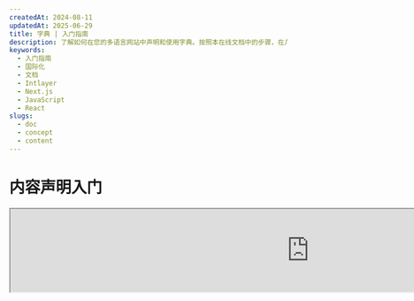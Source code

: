 ```yaml
---
createdAt: 2024-08-11
updatedAt: 2025-06-29
title: 字典 | 入门指南
description: 了解如何在您的多语言网站中声明和使用字典。按照本在线文档中的步骤，在几分钟内设置您的项目。
keywords:
  - 入门指南
  - 国际化
  - 文档
  - Intlayer
  - Next.js
  - JavaScript
  - React
slugs:
  - doc
  - concept
  - content
---
```


# 内容声明入门

<iframe title="i18n，Markdown，JSON……一站式解决方案 | Intlayer" class="m-auto aspect-[16/9] w-full overflow-hidden rounded-lg border-0" allow="autoplay; gyroscope;" loading="lazy" width="1080" height="auto" src="https://www.youtube.com/embed/1VHgSY_j9_I?autoplay=0&amp;origin=http://intlayer.org&amp;controls=0&amp;rel=1"/>

## 文件扩展名

默认情况下，Intlayer 会监视所有具有以下扩展名的文件以声明内容：

- `.content.json`
- `.content.ts`
- `.content.tsx`
- `.content.js`
- `.content.jsx`
- `.content.mjs`
- `.content.mjx`
- `.content.cjs`
- `.content.cjx`

应用程序默认会搜索匹配 `./src/**/*.content.{json,ts,tsx,js,jsx,mjs,mjx,cjs,cjx}` 通配符模式的文件。

这些默认的扩展名适用于大多数应用程序。但是，如果您有特定需求，请参阅[内容扩展自定义指南](https://github.com/aymericzip/intlayer/blob/main/docs/docs/zh/configuration.md#content-configuration)了解如何管理它们。

有关完整的配置选项列表，请访问配置文档。

## 声明您的内容

创建并管理您的字典：

```tsx fileName="src/example.content.tsx" contentDeclarationFormat="typescript"
import { type ReactNode } from "react";
import {
  t,
  enu,
  cond,
  nest,
  md,
  insert,
  file,
  type Dictionary,
} from "intlayer";

interface Content {
  imbricatedContent: {
    imbricatedContent2: {
      stringContent: string;
      numberContent: number;
      booleanContent: boolean;
      javaScriptContent: string;
    };
  };
  multilingualContent: string;
  quantityContent: string;
  conditionalContent: string;
  markdownContent: never;
  externalContent: string;
  insertionContent: string;
  nestedContent: string;
  fileContent: string;
  jsxContent: ReactNode;
}

export default {
  key: "page",
  content: {
    imbricatedContent: {
      imbricatedContent2: {
        stringContent: "你好，世界",
        numberContent: 123,
        booleanContent: true,
        javaScriptContent: `${process.env.NODE_ENV}`, // 当前环境变量
      },
    },
    multilingualContent: t({
      en: "English content",
      "en-GB": "English content (UK)",
      fr: "French content",
      es: "Spanish content",
    }),
    quantityContent: enu({
      "<-1": "少于负一辆车",
      "-1": "负一辆车",
      "0": "没有车",
      "1": "一辆车",
      ">5": "一些车",
      ">19": "许多车",
    }),
    conditionalContent: cond({
      true: "验证已启用",
      false: "验证已禁用",
    }),
    insertionContent: insert("你好 {{name}}！"),
    nestedContent: nest(
      "navbar", // 要嵌套的字典键
      "login.button" // [可选] 要嵌套内容的路径
    ),
    fileContent: file("./path/to/file.txt"),
    externalContent: fetch("https://example.com").then((res) => res.json()),
    markdownContent: md("# Markdown 示例"),

    /*
     * 仅在使用 `react-intlayer` 或 `next-intlayer` 时可用
     */
    jsxContent: <h1>我的标题</h1>,
  },
} 满足 Dictionary<Content>; // [可选] Dictionary 是泛型，允许您加强字典的格式化
```

```javascript fileName="src/example.content.mjx" contentDeclarationFormat="esm"
import { t, enu, cond, nest, md, insert, file } from "intlayer";

/** @type {import('intlayer').Dictionary} */
export default {
  key: "page",
  content: {
    imbricatedContent: {
      imbricatedContent2: {
        stringContent: "你好，世界",
        numberContent: 123,
        booleanContent: true,
        javaScriptContent: `${process.env.NODE_ENV}`, // 环境变量内容
      },
      imbricatedArray: [1, 2, 3],
    },
    multilingualContent: t({
      en: "English content",
      "en-GB": "English content (UK)",
      fr: "French content",
      es: "Spanish content",
    }),
    quantityContent: enu({
      "<-1": "少于负一辆车",
      "-1": "负一辆车",
      "0": "没有车",
      "1": "一辆车",
      ">5": "一些车",
      ">19": "许多车",
    }),
    conditionalContent: cond({
      true: "验证已启用",
      false: "验证已禁用",
    }),
    insertionContent: insert("你好 {{name}}！"),
    nestedContent: nest(
      "navbar", // 要嵌套的字典键
      "login.button" // [可选] 要嵌套的内容路径
    ),
    markdownContent: md("# Markdown 示例"),
    fileContent: file("./path/to/file.txt"),
    externalContent: fetch("https://example.com").then((res) => res.json())

    // 仅在使用 `react-intlayer` 或 `next-intlayer` 时可用
    jsxContent: <h1>我的标题</h1>,
  },
};
```

```javascript fileName="src/example.content.cjx" contentDeclarationFormat="commonjs"
const { t, enu, cond, nest, md, insert, file } = require("intlayer");

/** @type {import('intlayer').Dictionary} */
module.exports = {
  key: "page",
  content: {
    imbricatedContent: {
      imbricatedContent2: {
        stringContent: "你好，世界", // 字符串内容
        numberContent: 123, // 数字内容
        booleanContent: true, // 布尔内容
        javaScriptContent: `${process.env.NODE_ENV}`, // JavaScript 内容，环境变量
      },
      imbricatedArray: [1, 2, 3], // 嵌套数组
    },
    multilingualContent: t({
      en: "English content",
      "en-GB": "English content (UK)",
      fr: "French content",
      es: "Spanish content",
    }),
    quantityContent: enu({
      "<-1": "少于负一辆车",
      "-1": "负一辆车",
      "0": "没有车",
      "1": "一辆车",
      ">5": "一些车",
      ">19": "许多车",
    }),
    conditionalContent: cond({
      true: "验证已启用",
      false: "验证已禁用",
    }),
    insertionContent: insert("你好 {{name}}!"),
    nestedContent: nest(
      "navbar", // 要嵌套的字典键
      "login.button" // [可选] 要嵌套的内容路径
    ),
    markdownContent: md("# Markdown 示例"),
    fileContent: file("./path/to/file.txt"),
    externalContent: fetch("https://example.com").then((res) => res.json())

    // 仅在使用 `react-intlayer` 或 `next-intlayer` 时可用
    jsxContent: <h1>我的标题</h1>,
  },
};
```

```json5 fileName="src/example.content.json"  contentDeclarationFormat="json"
{
  "$schema": "https://intlayer.org/schema.json",
  "key": "page",
  "content": {
    "imbricatedContent": {
      "imbricatedContent2": {
        "stringContent": "你好，世界",
        "numberContent": 123,
        "booleanContent": true,
      },
      "imbricatedArray": [1, 2, 3],
    },
    "multilingualContent": {
      "nodeType": "translation",
      "translation": {
        "en": "English content",
        "en-GB": "English content (UK)",
        "fr": "French content",
        "es": "Spanish content",
      },
    },
    "quantityContent": {
      "nodeType": "enumeration",
      "enumeration": {
        "0": "没有汽车",
        "1": "一辆汽车",
        "<-1": "少于负一辆汽车",
        "-1": "负一辆汽车",
        ">5": "一些汽车",
        ">19": "许多汽车",
      },
    },
    "conditionalContent": {
      "nodeType": "condition",
      "condition": {
        "true": "验证已启用",
        "false": "验证已禁用",
      },
    },
    "insertionContent": {
      "nodeType": "insertion",
      "insertion": "你好 {{name}}！",
    },
    "nestedContent": {
      "nodeType": "nested",
      "nested": { "dictionaryKey": "app" },
    },
    "markdownContent": {
      "nodeType": "markdown",
      "markdown": "# Markdown 示例",
    },
    "fileContent": {
      "nodeType": "file",
      "file": "./path/to/file.txt",
    },
    "jsxContent": {
      "type": "h1",
      "key": null,
      "ref": null,
      "props": {
        "children": ["我的标题"],
      },
    },
  },
}
```

## 函数嵌套

您可以毫无问题地将函数嵌套到其他函数中。

示例：

```javascript fileName="src/example.content.tsx" contentDeclarationFormat="typescript"
import { t, enu, cond, nest, md, type Dictionary } from "intlayer";

const getName = async () => "John Doe";

export default {
  key: "page",
  content: {
    // `getIntlayer('page','en').hiMessage` 返回 `['Hi', ' ', 'John Doe']`
    hiMessage: [
      t({
        en: "Hi",
        fr: "Salut",
        es: "Hola",
      }),
      " ",
      getName(),
    ],
    // 复合内容，嵌套条件、枚举和多语言内容
    // `getIntlayer('page','en').advancedContent(true)(10)` 返回 'Multiple items found'
    advancedContent: cond({
      true: enu({
        "0": t({
          en: "No items found",
          fr: "Aucun article trouvé",
          es: "No se encontraron artículos",
        }),
        "1": t({
          en: "One item found",
          fr: "Un article trouvé",
          es: "Se encontró un artículo",
        }),
        ">1": t({
          en: "Multiple items found",
          fr: "Plusieurs articles trouvés",
          es: "Se encontraron múltiples artículos",
        }),
      }),
      false: t({
        en: "No valid data available",
        fr: "Aucune donnée valide disponible",
        es: "No hay datos válidos disponibles",
      }),
    }),
  },
} satisfies Dictionary;
```

```javascript fileName="src/example.content.mjx" contentDeclarationFormat="esm"
import { t, enu, cond, nest, md } from "intlayer";

const getName = async () => "John Doe";

/** @type {import('intlayer').Dictionary} */
export default {
  key: "page",
  content: {
    // `getIntlayer('page','en').hiMessage` 返回 `['Hi', ' ', 'John Doe']`
    hiMessage: [
      t({
        en: "Hi",
        fr: "Salut",
        es: "Hola",
      }),
      " ",
      getName(),
    ],
    // 复合内容，嵌套条件、枚举和多语言内容
    // `getIntlayer('page','en').advancedContent(true)(10)` 返回 'Multiple items found'
    advancedContent: cond({
      true: enu({
        "0": t({
          en: "No items found",
          fr: "Aucun article trouvé",
          es: "No se encontraron artículos",
        }),
        "1": t({
          en: "One item found",
          fr: "Un article trouvé",
          es: "Se encontró un artículo",
        }),
        ">1": t({
          en: "Multiple items found",
          fr: "Plusieurs articles trouvés",
          es: "Se encontraron múltiples artículos",
          zh: "找到多个项目",
        }),
      }),
      false: t({
        en: "No valid data available",
        fr: "Aucune donnée valide disponible",
        es: "No hay datos válidos disponibles",
        zh: "无有效数据可用",
      }),
    }),
  },
};
```

```javascript fileName="src/example.content.cjx" contentDeclarationFormat="commonjs"
const { t, enu, cond, nest, md } = require("intlayer");

const getName = async () => "John Doe";

/** @type {import('intlayer').Dictionary} */
module.exports = {
  key: "page",
  content: {
    // `getIntlayer('page','en').hiMessage` 返回 `['Hi', ' ', 'John Doe']`
    hiMessage: [
      t({
        en: "Hi",
        fr: "Salut",
        zh: "你好",
        es: "Hola",
      }),
      " ",
      getName(),
    ],
    // 复合内容，嵌套条件、枚举和多语言内容
    // `getIntlayer('page','en').advancedContent(true)(10)` 返回 'Multiple items found'
    advancedContent: cond({
      true: enu({
        "0": t({
          en: "No items found",
          fr: "Aucun article trouvé",
          es: "No se encontraron artículos",
        }),
        "1": t({
          en: "One item found",
          fr: "Un article trouvé",
          es: "Se encontró un artículo",
        }),
        ">1": t({
          en: "Multiple items found",
          fr: "Plusieurs articles trouvés",
          es: "Se encontraron múltiples artículos",
        }),
      }),
      false: t({
        en: "No valid data available",
        fr: "Aucune donnée valide disponible",
        es: "No hay datos válidos disponibles",
      }),
    }),
  },
};
```

```json5 fileName="src/example.content.json"  contentDeclarationFormat="json"
{
  "$schema": "https://intlayer.org/schema.json",
  "key": "page",
  "content": {
    "hiMessage": {
      "nodeType": "composite",
      "composite": [
        {
          "nodeType": "translation",
          "translation": {
            en: "Hi", // 英文问候
            fr: "Salut",
            es: "Hola",
          },
        },
        " ",
        "John Doe", // 姓名
      ],
    },
    "advancedContent": {
      "nodeType": "condition",
      "condition": {
        true: {
          nodeType: "enumeration",
          enumeration: {
            "0": {
              "nodeType": "translation",
              "translation": {
                "en": "No items found",
                "fr": "Aucun article trouvé",
                "es": "No se encontraron artículos",
                "zh": "未找到项目",
              },
            },
            "1": {
              "nodeType": "translation",
              "translation": {
                "en": "One item found",
                "fr": "Un article trouvé",
                "es": "Se encontró un artículo",
                "zh": "找到一个项目",
              },
            },
            ">1": {
              "nodeType": "translation",
              "translation": {
                "en": "Multiple items found",
                "fr": "Plusieurs articles trouvés",
                "es": "Se encontraron múltiples artículos",
                "zh": "找到多个项目",
              },
            },
          },
        },
        "false": {
          "nodeType": "translation",
          "translation": {
            "en": "No valid data available",
            "fr": "Aucune donnée valide disponible",
            "es": "No hay datos válidos disponibles",
          },
        },
      },
    },
  },
}
```

## 额外资源

有关 Intlayer 的更多详细信息，请参阅以下资源：

- [每语言内容声明文档](https://github.com/aymericzip/intlayer/blob/main/docs/docs/zh/dictionary/per_locale_file.md)
- [翻译内容文档](https://github.com/aymericzip/intlayer/blob/main/docs/docs/zh/dictionary/translation.md)
- [枚举内容文档](https://github.com/aymericzip/intlayer/blob/main/docs/docs/zh/dictionary/enumeration.md)
- [条件内容文档](https://github.com/aymericzip/intlayer/blob/main/docs/docs/zh/dictionary/condition.md)
- [插入内容文档](https://github.com/aymericzip/intlayer/blob/main/docs/docs/zh/dictionary/insertion.md)
- [文件内容文档](https://github.com/aymericzip/intlayer/blob/main/docs/docs/zh/dictionary/file.md)
- [嵌套内容文档](https://github.com/aymericzip/intlayer/blob/main/docs/docs/zh/dictionary/nesting.md)
- [Markdown 内容文档](https://github.com/aymericzip/intlayer/blob/main/docs/docs/zh/dictionary/markdown.md)
- [函数获取内容文档](https://github.com/aymericzip/intlayer/blob/main/docs/docs/zh/dictionary/function_fetching.md)

## 文档历史

- 5.5.10 - 2025-06-29：初始化历史
